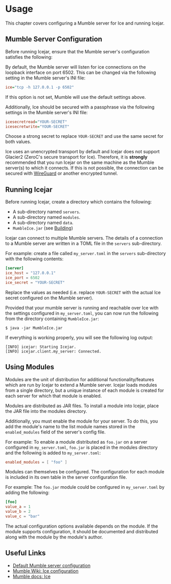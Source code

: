 # Usage

This chapter covers configuring a Mumble server for Ice and running Icejar.

## Mumble Server Configuration

Before running Icejar, ensure that the Mumble server's configuration satisfies
the following:

By default, the Mumble server will listen for ice connections on the loopback
interface on port 6502. This can be changed via the following setting in the
Mumble server's INI file:

```ini
ice="tcp -h 127.0.0.1 -p 6502"
```

If this option is not set, Mumble will use the default settings above.

Additionally, Ice should be secured with a passphrase via the following
settings in the Mumble server's INI file:

```ini
icesecretread="YOUR-SECRET"
icesecretwrite="YOUR-SECRET"
```

Choose a strong secret to replace `YOUR-SECRET` and use the same secret for
both values.

Ice uses an unencrypted transport by default and Icejar does not support
Glacier2 (ZeroC's secure transport for Ice). Therefore, it is **strongly**
recommended that you run Icejar on the same machine as the Mumble server(s) to
which it connects. If this is not possible, the connection can be secured with
[WireGuard](https://www.wireguard.com/) or another encrypted tunnel.

## Running Icejar

Before running Icejar, create a directory which contains the following:

* A sub-directory named `servers`.
* A sub-directory named `modules`.
* A sub-directory named `data`.
* `MumbleIce.jar` (see [Building](building.md))

Icejar can connect to multiple Mumble servers. The details of a connection to a
Mumble server are written in a TOML file in the `servers` sub-directory.

For example: create a file called `my_server.toml` in the `servers`
sub-directory with the following contents:

```toml
[server]
ice_host = "127.0.0.1"
ice_port = 6502
ice_secret = "YOUR-SECRET"
```

Replace the values as needed (i.e. replace `YOUR-SECRET` with the actual Ice
secret configured on the Mumble server).

Provided that your mumble server is running and reachable over Ice with the
settings configured in `my_server.toml`, you can now run the following from
the directory containing `MumbleIce.jar`:

```shell
$ java -jar MumbleIce.jar
```

If everything is working properly, you will see the following log output:
```
[INFO] icejar: Starting Icejar.
[INFO] icejar.client.my_server: Connected.
```

## Using Modules

Modules are the unit of distribution for additional functionality/features
which are run by Icejar to extend a Mumble server. Icejar loads modules from a
single directory, but a unique instance of each module is created for each
server for which that module is enabled.

Modules are distributed as JAR files. To install a module into Icejar, place
the JAR file into the modules directory.

Additionally, you must enable the module for your server. To do this, you
add the module's name to the list module names stored in the `enabled_modules`
field of the server's config file.

For example: To enable a module distributed as `foo.jar` on a server configured
in `my_server.toml`, `foo.jar` is placed in the modules directory and the
following is added to `my_server.toml`:

```toml
enabled_modules = [ "foo" ]
```

Modules can themselves be configured. The configuration for each module is
included in its own table in the server configuration file.

For example: The `foo.jar` module could be configured in `my_server.toml` by
adding the following:

```toml
[foo]
value_a = 1
value_b = 2
value_c = "bar"
```

The actual configuration options available depends on the module. If the module
supports configuration, it should be documented and distributed along with the
module by the module's author.


## Useful Links

* [Default Mumble server configuration](https://github.com/mumble-voip/mumble/blob/master/auxiliary_files/mumble-server.ini)
* [Mumble Wiki: Ice configuration](https://wiki.mumble.info/wiki/Murmur.ini#ice)
* [Mumble docs: Ice](https://www.mumble.info/documentation/mumble-server/scripting/ice/)
